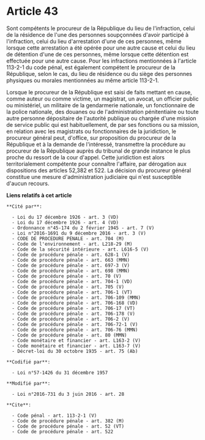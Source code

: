 # Article 43

Sont compétents le procureur de la République du lieu de l'infraction, celui de la résidence de l'une des personnes
soupçonnées d'avoir participé à l'infraction, celui du lieu d'arrestation d'une de ces personnes, même lorsque cette
arrestation a été opérée pour une autre cause et celui du lieu de détention d'une de ces personnes, même lorsque cette
détention est effectuée pour une autre cause. Pour les infractions mentionnées à l'article 113-2-1 du code pénal, est
également compétent le procureur de la République, selon le cas, du lieu de résidence ou du siège des personnes physiques ou
morales mentionnées au même article 113-2-1. 

Lorsque le procureur de la République est saisi de faits mettant en cause, comme auteur ou comme victime, un magistrat, un
avocat, un officier public ou ministériel, un militaire de la gendarmerie nationale, un fonctionnaire de la police nationale,
des douanes ou de l'administration pénitentiaire ou toute autre personne dépositaire de l'autorité publique ou chargée d'une
mission de service public qui est habituellement, de par ses fonctions ou sa mission, en relation avec les magistrats ou
fonctionnaires de la juridiction, le procureur général peut, d'office, sur proposition du procureur de la République et à la
demande de l'intéressé, transmettre la procédure au procureur de la République auprès du tribunal de grande instance le plus
proche du ressort de la cour d'appel. Cette juridiction est alors territorialement compétente pour connaître l'affaire, par
dérogation aux dispositions des articles 52,382 et 522. La décision du procureur général constitue une mesure
d'administration judiciaire qui n'est susceptible d'aucun recours.

**Liens relatifs à cet article**

	**Cité par**:

	  - Loi du 17 décembre 1926 - art. 3 (VD)
	  - Loi du 17 décembre 1926 - art. 4 (VD)
	  - Ordonnance n°45-174 du 2 février 1945 - art. 7 (V)
	  - Loi n°2016-1691 du 9 décembre 2016 - art. 3 (V)
	  - CODE DE PROCEDURE PENALE - art. 704 (M)
	  - Code de l'environnement - art. L218-29 (M)
	  - Code de la sécurité intérieure - art. L616-5 (V)
	  - Code de procédure pénale - art. 628-1 (V)
	  - Code de procédure pénale - art. 663 (MMN)
	  - Code de procédure pénale - art. 697-3 (V)
	  - Code de procédure pénale - art. 698 (MMN)
	  - Code de procédure pénale - art. 70 (V)
	  - Code de procédure pénale - art. 704-1 (VD)
	  - Code de procédure pénale - art. 705 (V)
	  - Code de procédure pénale - art. 706-1 (VT)
	  - Code de procédure pénale - art. 706-109 (MMN)
	  - Code de procédure pénale - art. 706-168 (VD)
	  - Code de procédure pénale - art. 706-17 (VT)
	  - Code de procédure pénale - art. 706-178 (V)
	  - Code de procédure pénale - art. 706-2 (V)
	  - Code de procédure pénale - art. 706-72-1 (V)
	  - Code de procédure pénale - art. 706-76 (MMN)
	  - Code de procédure pénale - art. 80 (MMN)
	  - Code monétaire et financier - art. L163-2 (V)
	  - Code monétaire et financier - art. L163-7 (V)
	  - Décret-loi du 30 octobre 1935 - art. 75 (Ab)

	**Codifié par**:

	  - Loi n°57-1426 du 31 décembre 1957

	**Modifié par**:

	  - Loi n°2016-731 du 3 juin 2016 - art. 28

	**Cite**:

	  - Code pénal - art. 113-2-1 (V)
	  - Code de procédure pénale - art. 382 (M)
	  - Code de procédure pénale - art. 52 (VT)
	  - Code de procédure pénale - art. 522
